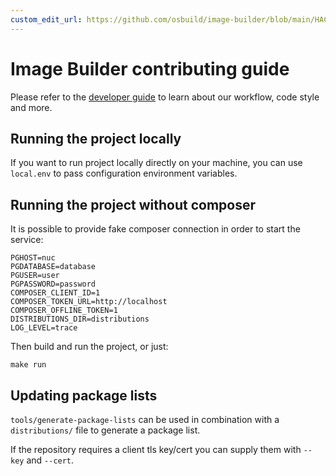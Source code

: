 ```yaml
---
custom_edit_url: https://github.com/osbuild/image-builder/blob/main/HACKING.md
---
```

# Image Builder contributing guide

<!--
[//]: # ( DO NOT MODIFY THIS FILE! )
[//]: # ( This content is generated by `scripts/pull_readmes.py` )
[//]: # ( Rather change the source of this: https://github.com/osbuild/image-builder/blob/main/HACKING.md )
-->

Please refer to the [developer guide](https://www.osbuild.org/docs/developer-guide/index) to learn about our workflow, code style and more.

## Running the project locally

If you want to run project locally directly on your machine,
you can use `local.env` to pass configuration environment variables.

## Running the project without composer

It is possible to provide fake composer connection in order to start the service:

    PGHOST=nuc
    PGDATABASE=database
    PGUSER=user
    PGPASSWORD=password
    COMPOSER_CLIENT_ID=1
    COMPOSER_TOKEN_URL=http://localhost
    COMPOSER_OFFLINE_TOKEN=1
    DISTRIBUTIONS_DIR=distributions
    LOG_LEVEL=trace

Then build and run the project, or just:

    make run

## Updating package lists

`tools/generate-package-lists` can be used in combination with a `distributions/`
file to generate a package list.

If the repository requires a client tls key/cert you can supply them with
`--key` and `--cert`.

